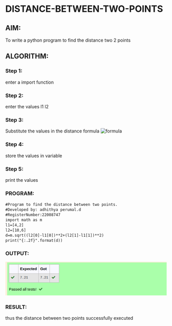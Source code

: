 # DISTANCE-BETWEEN-TWO-POINTS

## AIM:
To write a python program to find the distance two 2 points
## ALGORITHM:
### Step 1: 
enter a import function
### Step 2: 
enter the values l1 l2
### Step 3: 
Substitute the values in the distance formula  ![formula](/formula.JPG)
### Step 4: 
store the values in variable
### Step 5: 
print the values
### PROGRAM:
```
#Program to find the distance between two points.
#Developed by: adhithya perumal.d
#RegisterNumber:22008747
import math as m
l1=[4,2]
l2=[10,6]
d=m.sqrt((l2[0]-l1[0])**2+(l2[1]-l1[1])**2)
print("{:.2f}".format(d))
```
  


### OUTPUT:
![output](distancebetweentwopoints.png)


### RESULT:
thus the distance between two points successfully executed